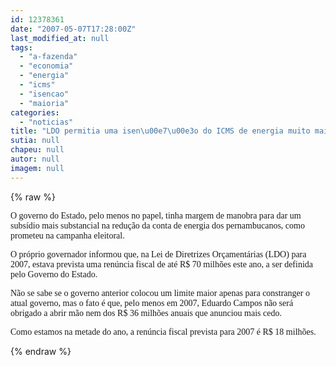 ```yaml
---
id: 12378361
date: "2007-05-07T17:28:00Z"
last_modified_at: null
tags:
  - "a-fazenda"
  - "economia"
  - "energia"
  - "icms"
  - "isencao"
  - "maioria"
categories:
  - "noticias"
title: "LDO permitia uma isen\u00e7\u00e3o do ICMS de energia muito maior. Economia para a Fazenda determinou acanhamento"
sutia: null
chapeu: null
autor: null
imagem: null
---
```

{% raw %}
<p><P><FONT face=Verdana>O governo do Estado, pelo menos no papel, tinha margem de manobra para dar um subsídio mais substancial na redução da conta de energia dos pernambucanos, como prometeu na campanha eleitoral.</FONT></P></p>
<p><P><FONT face=Verdana>O próprio governador informou que, na Lei de Diretrizes Orçamentárias (LDO) para 2007, estava prevista uma renúncia fiscal de até R$ 70 milhões este ano, a ser definida pelo Governo do Estado.</FONT></P></p>
<p><P><FONT face=Verdana>Não se sabe se o governo anterior colocou um limite maior apenas para constranger o atual governo, mas o fato é que, pelo menos em 2007,&nbsp;Eduardo Campos não será obrigado a abrir mão nem dos R$ 36 milhões anuais que anunciou mais cedo. </FONT></P></p>
<p><P><FONT face=Verdana>Como estamos na metade do ano, a renúncia fiscal&nbsp;prevista para 2007 é&nbsp;R$ 18 milhões.</FONT></P> </p>
{% endraw %}